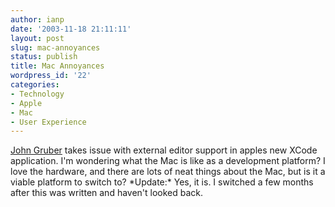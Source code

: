 ```yaml
---
author: ianp
date: '2003-11-18 21:11:11'
layout: post
slug: mac-annoyances
status: publish
title: Mac Annoyances
wordpress_id: '22'
categories:
- Technology
- Apple
- Mac
- User Experience
---
```


[John Gruber](http://daringfireball.net "Daring Fireball") takes issue
with external editor support in apples new XCode application. I'm
wondering what the Mac is like as a development platform? I love the
hardware, and there are lots of neat things about the Mac, but is it a
viable platform to switch to? \*Update:\* Yes, it is. I switched a few
months after this was written and haven't looked back.
